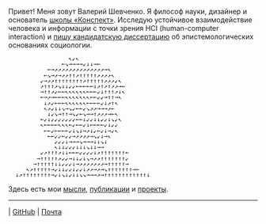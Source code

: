 Привет! Меня зовут Валерий Шевченко. Я философ науки, дизайнер и основатель <a href='https://konspekt.io'>школы «Конспект»</a>. Исследую устойчивое взаимодействие человека и информации с точки зрения HCI (human-computer interaction) и [пишу кандидатскую диссертацию](https://t.me/chot_ne_idet) об эпистемологических основаниях социологии.

<div style="line-height: 80%">
                                                  
                                                  
                     ↖↙↖                          
                   ←↘→→→→↙↓↓→←                    
               ←→↗↗↗↗↗↗↗↗↗↗↗↗↗↗→↖                 
              ←↘→↗→↗↗↑↑↗↑↑↑↑↑↗↗↗↗↖                
             ↙→↗↗↑↑↑↑↑↑↑↑↗↑↑↑↑↑↗↗↗↙↖              
             ↗↑↑↑↗↘↓↓↙↙←←←←←↓↗↑↗↑↗↗→←             
             →↑↑↗↙←←↖↖↖↖↖↖←←←↙↓↑↑↑↗↓↖             
             ←→↗→←←←↖↖↖↖↖↖↖←←↙↙→↑↑→↖              
              ↓↗↙←←←↖↖↖↖↖↖←←←←↙↓↗↑↖               
              ↖↗↙↓↓↘→↘↙←←↙↘↗↗→→→↗←                
               ↓↙↘→↑↑→↘↙←↘→→↑↗↗↗→←↖               
             ←↙↓↙↙↙↙↙↙↙←←↓↙↙↓↓↙↙↓↘↙↖              
             ↖←←←←↖↖↖←↙←←↙↓←←←←↙↓↙↙               
              ←←↙←←←←↙↓↘↓→↗↓↙←↙↓→↙↖               
               ←←↙↙←↙↙→↗↗↗↗→↘↙↓→↖                 
                 ↙↙↙↓→→→↘→→→↓↓↘↓                  
                 ↖↓↓↙↙↙↓↓↓↘↓↓→→                   
             ↙↗↑↑↑↗↓↓←←←↙↙↙↙↓↗↑↑↑↑↑↑↑←            
            →↑↑↑↑↑↗↙↙→↓↓↙↓↘→↗↗↑↑↑↑↑↑↑↙            
           →↑↑↑↑↑↓↓↙↙↙↓→↗↗↗↗↗↗↗→↑↑↑↑↑→            
         ↖↗↑↑↑↑↑→↙↓↓↙↙↓↙↙↓↗↗→↗→↘↑↑↑↑↑↑↑→←         
      ↓↗↑↑↑↑↑↑↑↑→↙↓↘↓↙↓↓↘↘→→→↗→↑↑↑↑↑↑↑↑↑↑↑↑↓      
</div>

Здесь есть мои [мысли](/blog), [публикации](/publications) и [проекты](https://vsdesigner.netlify.app/).

***

| [GitHub](https://github.com/dadaismee) | [Почта](mailto:valerii.s.shevchenko@gmail.com)
